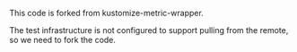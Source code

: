 This code is forked from kustomize-metric-wrapper.

The test infrastructure is not configured to support pulling from the remote,
so we need to fork the code. 